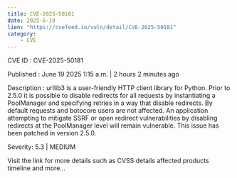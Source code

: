 ```yaml
---
title: CVE-2025-50181
date: 2025-6-19
lien: "https://cvefeed.io/vuln/detail/CVE-2025-50181"
category:
    - CVE
---
```


CVE ID : CVE-2025-50181

Published :  June 19
2025
1:15 a.m. | 2 hours
2 minutes ago

Description : urllib3 is a user-friendly HTTP client library for Python. Prior to 2.5.0
it is possible to disable redirects for all requests by instantiating a PoolManager and specifying retries in a way that disable redirects. By default
requests and botocore users are not affected. An application attempting to mitigate SSRF or open redirect vulnerabilities by disabling redirects at the PoolManager level will remain vulnerable. This issue has been patched in version 2.5.0.

Severity: 5.3 | MEDIUM

Visit the link for more details
such as CVSS details
affected products
timeline
and more...
